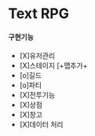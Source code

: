 
# Text RPG

#### 구현기능
  - [X]유저관리
  - [X]스테이지 [+맵추가+
  - [o]길드
  - [o]파티
  - [X]전투기능
  - [X]상점
  - [X]창고
  - [X]데이터 처리  
